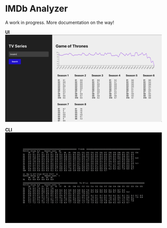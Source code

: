 # IMDb Analyzer

A work in progress. More documentation on the way!

**UI**
![stdui](docs/static/sample_ui.png)

**CLI**
![stdout](docs/static/sample_stdout.png)
